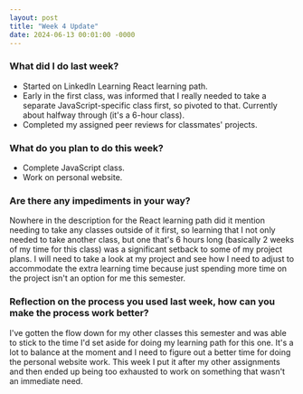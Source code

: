 ```yaml
---
layout: post
title: "Week 4 Update"
date: 2024-06-13 00:01:00 -0000
---
```


### What did I do last week?

- Started on LinkedIn Learning React learning path.
- Early in the first class, was informed that I really needed to take a separate JavaScript-specific class first, so pivoted to that. Currently about halfway through (it's a 6-hour class).
- Completed my assigned peer reviews for classmates' projects.

### What do you plan to do this week?

- Complete JavaScript class.
- Work on personal website.

### Are there any impediments in your way?

Nowhere in the description for the React learning path did it mention needing to take any classes outside of it first, so learning that I not only needed to take another class, but one that's 6 hours long (basically 2 weeks of my time for this class) was a significant setback to some of my project plans. I will need to take a look at my project and see how I need to adjust to accommodate the extra learning time because just spending more time on the project isn't an option for me this semester.

### Reflection on the process you used last week, how can you make the process work better?

I've gotten the flow down for my other classes this semester and was able to stick to the time I'd set aside for doing my learning path for this one. It's a lot to balance at the moment and I need to figure out a better time for doing the personal website work. This week I put it after my other assignments and then ended up being too exhausted to work on something that wasn't an immediate need.

